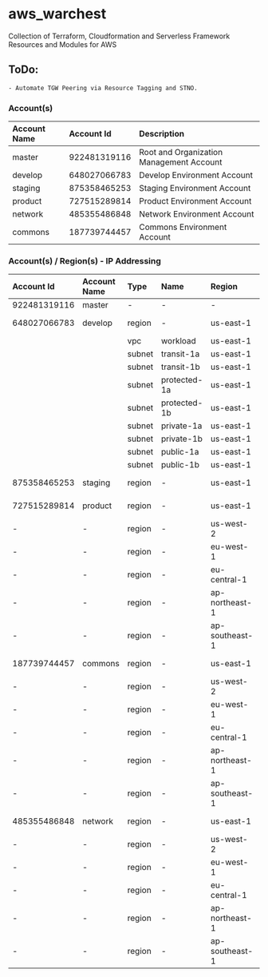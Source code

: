 # aws_warchest
Collection of Terraform, Cloudformation and Serverless Framework Resources and Modules for AWS


## ToDo:
    - Automate TGW Peering via Resource Tagging and STNO.


### Account(s)
| Account Name | Account Id   | Description                              |
| :----------- | :----------- | :--------------------------------------- |
| master       | 922481319116 | Root and Organization Management Account | 
| develop      | 648027066783 | Develop Environment Account              |
| staging      | 875358465253 | Staging Environment Account              |
| product      | 727515289814 | Product Environment Account              |
| network      | 485355486848 | Network Environment Account              |
| commons      | 187739744457 | Commons Environment Account              |

### Account(s) / Region(s) - IP Addressing
| Account Id   | Account Name | Type   | Name         | Region         | AZ            | CIDR            | Net Mask      | Range                         | Usable                        | Hosts |
| :----------- | :----------- | :----- | :----------- | :------------- | :------------ | :-------------- | :------------ | :---------------------------- | :---------------------------- | :---- |
| 922481319116 | master       | -      | -            | -              | -             | -               | -             | -                             | -                             | -     |
| 648027066783 | develop      | region | -            | us-east-1      | -             | 172.10.128.0/17 | 255.255.128.0 | 172.10.128.0 - 172.10.255.255 | 172.10.128.1 - 172.10.255.254 | 32768 |
|              |              | vpc    | workload     | us-east-1      | -             | ?               | ?             | ?                             | ?                             | ?     |
|              |              | subnet | transit-1a   | us-east-1      | -             | ?               | ?             | ?                             | ?                             | ?     |
|              |              | subnet | transit-1b   | us-east-1      | -             | ?               | ?             | ?                             | ?                             | ?     |
|              |              | subnet | protected-1a | us-east-1      | -             | ?               | ?             | ?                             | ?                             | ?     |
|              |              | subnet | protected-1b | us-east-1      | -             | ?               | ?             | ?                             | ?                             | ?     |
|              |              | subnet | private-1a   | us-east-1      | -             | ?               | ?             | ?                             | ?                             | ?     |
|              |              | subnet | private-1b   | us-east-1      | -             | ?               | ?             | ?                             | ?                             | ?     |
|              |              | subnet | public-1a    | us-east-1      | -             | ?               | ?             | ?                             | ?                             | ?     |
|              |              | subnet | public-1b    | us-east-1      | -             | ?               | ?             | ?                             | ?                             | ?     |
| 875358465253 | staging      | region | -            | us-east-1      | -             | 172.20.128.0/17 | 255.255.128.0 | 172.20.128.0 - 172.20.255.255 | 172.20.128.1 - 172.20.255.254 | 32768 |
| 727515289814 | product      | region | -            | us-east-1      | -             | 172.30.128.0/17 | 255.255.128.0 | 172.30.128.0 - 172.30.255.255 | 172.30.128.1 - 172.30.255.254 | 32768 |
| -            | -            | region | -            | us-west-2      | -             | 172.31.128.0/17 | 255.255.128.0 | 172.31.128.0 - 172.31.255.255 | 172.31.128.1 - 172.31.255.254 | 32768 |
| -            | -            | region | -            | eu-west-1      | -             | 172.32.128.0/17 | 255.266.128.0 | 172.32.128.0 - 172.32.255.255 | 172.32.128.1 - 172.32.255.254 | 32768 |
| -            | -            | region | -            | eu-central-1   | -             | 172.33.128.0/17 | 255.255.128.0 | 172.33.128.0 - 172.33.255.255 | 172.33.128.1 - 172.33.255.254 | 32768 |
| -            | -            | region | -            | ap-northeast-1 | -             | 172.34.128.0/17 | 255.255.128.0 | 172.34.128.0 - 172.34.255.255 | 172.34.128.1 - 172.34.255.254 | 32768 |
| -            | -            | region | -            | ap-southeast-1 | -             | 172.35.128.0/17 | 255.255.128.0 | 172.35.128.0 - 172.35.255.255 | 172.35.128.1 - 172.35.255.254 | 32768 |
| 187739744457 | commons      | region | -            | us-east-1      | -             | 172.40.128.0/17 | 255.255.128.0 | 172.40.128.0 - 172.40.255.255 | 172.40.128.1 - 172.40.255.254 | 32768 |
| -            | -            | region | -            | us-west-2      | -             | 172.41.128.0/17 | 255.255.128.0 | 172.41.128.0 - 172.41.255.255 | 172.41.128.1 - 172.41.255.254 | 32768 |
| -            | -            | region | -            | eu-west-1      | -             | 172.42.128.0/17 | 255.266.128.0 | 172.42.128.0 - 172.42.255.255 | 172.42.128.1 - 172.42.255.254 | 32768 |
| -            | -            | region | -            | eu-central-1   | -             | 172.43.128.0/17 | 255.255.128.0 | 172.43.128.0 - 172.43.255.255 | 172.43.128.1 - 172.43.255.254 | 32768 |
| -            | -            | region | -            | ap-northeast-1 | -             | 172.44.128.0/17 | 255.255.128.0 | 172.44.128.0 - 172.44.255.255 | 172.44.128.1 - 172.44.255.254 | 32768 |
| -            | -            | region | -            | ap-southeast-1 | -             | 172.45.128.0/17 | 255.255.128.0 | 172.45.128.0 - 172.45.255.255 | 172.45.128.1 - 172.25.255.254 | 32768 |
| 485355486848 | network      | region | -            | us-east-1      | -             | 172.40.128.0/17 | 255.255.128.0 | 172.50.128.0 - 172.50.255.255 | 172.50.128.1 - 172.50.255.254 | 32768 |
| -            | -            | region | -            | us-west-2      | -             | 172.51.128.0/17 | 255.255.128.0 | 172.51.128.0 - 172.51.255.255 | 172.51.128.1 - 172.51.255.254 | 32768 |
| -            | -            | region | -            | eu-west-1      | -             | 172.52.128.0/17 | 255.266.128.0 | 172.52.128.0 - 172.52.255.255 | 172.52.128.1 - 172.52.255.254 | 32768 |
| -            | -            | region | -            | eu-central-1   | -             | 172.53.128.0/17 | 255.255.128.0 | 172.53.128.0 - 172.53.255.255 | 172.53.128.1 - 172.53.255.254 | 32768 |
| -            | -            | region | -            | ap-northeast-1 | -             | 172.54.128.0/17 | 255.255.128.0 | 172.54.128.0 - 172.54.255.255 | 172.54.128.1 - 172.54.255.254 | 32768 |
| -            | -            | region | -            | ap-southeast-1 | -             | 172.55.128.0/17 | 255.255.128.0 | 172.55.128.0 - 172.55.255.255 | 172.55.128.1 - 172.55.255.254 | 32768 |
